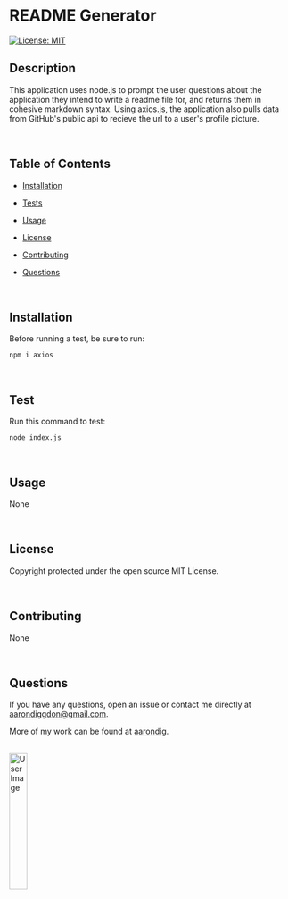 
# README Generator

[![License: MIT](https://img.shields.io/badge/License-MIT-yellow.svg)](https://opensource.org/licenses/MIT)

## Description

This application uses node.js to prompt the user questions about the application they intend to write a readme file for, and returns them in cohesive markdown syntax. Using axios.js, the application also pulls data from GitHub's public api to recieve the url to a user's profile picture.

<br>

## Table of Contents

* [Installation](#installation)

* [Tests](#test)

* [Usage](#usage)

* [License](#license)

* [Contributing](#contributing)

* [Questions](#questions)

<br>

## Installation

Before running a test, be sure to run:

    npm i axios

<br>

## Test

Run this command to test:

    node index.js

<br>
    
## Usage

None

<br>

## License

Copyright protected under the open source MIT License.

<br>

## Contributing

None

<br>

## Questions

If you have any questions, open an issue or contact me directly at [aarondiggdon@gmail.com](aarondiggdon@gmail.com). 

More of my work can be found at [aarondig](https://github.com/aarondig).

<br>

<img src="https://avatars.githubusercontent.com/u/70933425?v=4" width="25%" alt="User Image">
    
